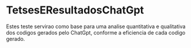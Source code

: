 # TetsesEResultadosChatGpt
Estes teste servirao como base para uma analise quantitativa e qualitativa dos codigos gerados pelo ChatGpt, conforme a eficiencia de cada codigo gerado.
